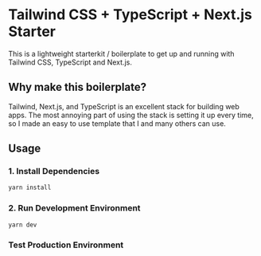 # Tailwind CSS + TypeScript + Next.js Starter

This is a lightweight starterkit / boilerplate to get up and running with Tailwind CSS, TypeScript and Next.js.

## Why make this boilerplate?

Tailwind, Next.js, and TypeScript is an excellent stack for building web apps. The most annoying part of using the stack
is setting it up every time, so I made an easy to use template that I and many others can use.

## Usage


### 1. Install Dependencies

```bash
yarn install 
```

### 2. Run Development Environment

```bash
yarn dev 
```

### Test Production Environment

